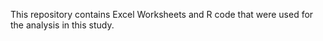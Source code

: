 This repository contains Excel Worksheets and R code that were used for the analysis in this study.
